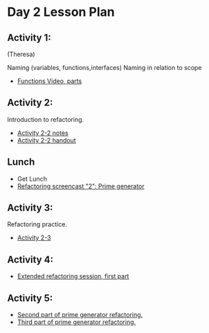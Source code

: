 # Day 2 Lesson Plan

## Activity 1:

(Theresa)

Naming (variables, functions,interfaces)
Naming in relation to scope

- [Functions Video, parts](../videos/03-function_size.md)

## Activity 2:

Introduction to refactoring.

- [Activity 2-2 notes](../activities/activity2-2refactoringIntro.md)
- [Activity 2-2 handout](../activities/activity2-2refactoringHandout.md)

## Lunch

- Get Lunch
- [Refactoring screencast "2": Prime generator](../videos/04-prime_gen_screencast.md)

## Activity 3:

Refactoring practice.

- [Activity 2-3](../activities/activity2-3refactoring.md)

## Activity 4:

- [Extended refactoring session, first part](../activities/activity2-4refactoringPrimesGeneratorPart1.md)

## Activity 5:

- [Second part of prime generator refactoring.](../activities/activity2-5aRefactoringPrimesGeneratorPart2.md)
- [Third part of prime generator refactoring.](../activities/activity2-5bRefactoringPrimesGeneratorPart3.md)
